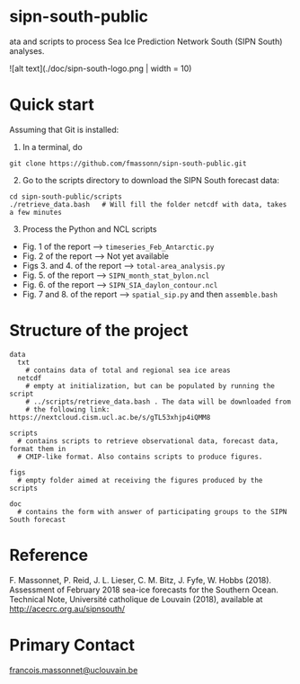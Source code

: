 # sipn-south-public
ata and scripts to process Sea Ice Prediction Network South (SIPN South) analyses.

![alt text](./doc/sipn-south-logo.png | width = 10)

# Quick start
Assuming that Git is installed:
1. In a terminal, do
```
git clone https://github.com/fmassonn/sipn-south-public.git
```
2. Go to the scripts directory to download the SIPN South forecast data:
```
cd sipn-south-public/scripts
./retrieve_data.bash   # Will fill the folder netcdf with data, takes a few minutes
```

3. Process the Python and NCL scripts

* Fig. 1 of the report --> `timeseries_Feb_Antarctic.py`
* Fig. 2 of the report --> Not yet available
* Figs 3. and 4. of the report --> `total-area_analysis.py`
* Fig. 5. of the report --> `SIPN_month_stat_bylon.ncl`
* Fig. 6. of the report --> `SIPN_SIA_daylon_contour.ncl`
* Fig. 7 and 8. of the report --> `spatial_sip.py` and then `assemble.bash`



# Structure of the project
```
data
  txt
    # contains data of total and regional sea ice areas
  netcdf
    # empty at initialization, but can be populated by running the script 
    # ../scripts/retrieve_data.bash . The data will be downloaded from
    # the following link: https://nextcloud.cism.ucl.ac.be/s/gTL53xhjp4iQMM8 

scripts
  # contains scripts to retrieve observational data, forecast data, format them in 
  # CMIP-like format. Also contains scripts to produce figures.

figs
  # empty folder aimed at receiving the figures produced by the scripts

doc
  # contains the form with answer of participating groups to the SIPN South forecast
```
# Reference
F. Massonnet, P. Reid, J. L. Lieser, C. M. Bitz, J. Fyfe, W. Hobbs (2018). Assessment of February 2018 sea-ice forecasts for the Southern Ocean. Technical
Note, Université catholique de Louvain (2018), available at http://acecrc.org.au/sipnsouth/

# Primary Contact
francois.massonnet@uclouvain.be
